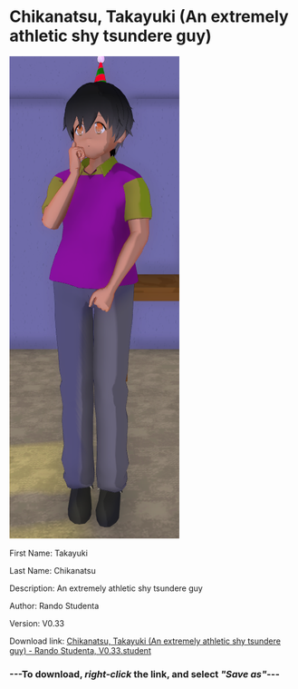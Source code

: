 # Chikanatsu, Takayuki (An extremely athletic shy tsundere guy)

<img src = "https://raw.githubusercontent.com/Arbiter1223/Daigaku-Gurashi-Custom-Students/master/Students/Files/Chikanatsu%2C%20Takayuki%20(An%20extremely%20athletic%20shy%20tsundere%20guy).png">

First Name: Takayuki

Last Name: Chikanatsu

Description: An extremely athletic shy tsundere guy

Author: Rando Studenta

Version: V0.33

Download link: <a href="https://raw.githubusercontent.com/Arbiter1223/Daigaku-Gurashi-Custom-Students/master/Students/Files/Chikanatsu%2C%20Takayuki%20(An%20extremely%20athletic%20shy%20tsundere%20guy)%20-%20Rando%20Studenta%2C%20V0.33.student">Chikanatsu, Takayuki (An extremely athletic shy tsundere guy) - Rando Studenta, V0.33.student</a>

### ---**To download, _right-click_ the link, and select _"Save as"_**---

